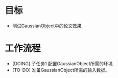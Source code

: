 # 目标
- 测试GaussianObject中的论文效果

# 工作流程
- [DOING] 子任务1 配置GaussianObject所需的环境
- [TO-DO] 准备GaussianObject所需的输入数据。